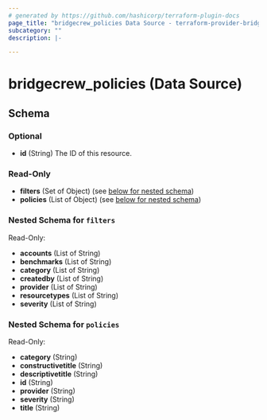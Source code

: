 ```yaml
---
# generated by https://github.com/hashicorp/terraform-plugin-docs
page_title: "bridgecrew_policies Data Source - terraform-provider-bridgecrew"
subcategory: ""
description: |-

---
```


# bridgecrew_policies (Data Source)





<!-- schema generated by tfplugindocs -->
## Schema

### Optional

- **id** (String) The ID of this resource.

### Read-Only

- **filters** (Set of Object) (see [below for nested schema](#nestedatt--filters))
- **policies** (List of Object) (see [below for nested schema](#nestedatt--policies))

<a id="nestedatt--filters"></a>
### Nested Schema for `filters`

Read-Only:

- **accounts** (List of String)
- **benchmarks** (List of String)
- **category** (List of String)
- **createdby** (List of String)
- **provider** (List of String)
- **resourcetypes** (List of String)
- **severity** (List of String)


<a id="nestedatt--policies"></a>
### Nested Schema for `policies`

Read-Only:

- **category** (String)
- **constructivetitle** (String)
- **descriptivetitle** (String)
- **id** (String)
- **provider** (String)
- **severity** (String)
- **title** (String)
